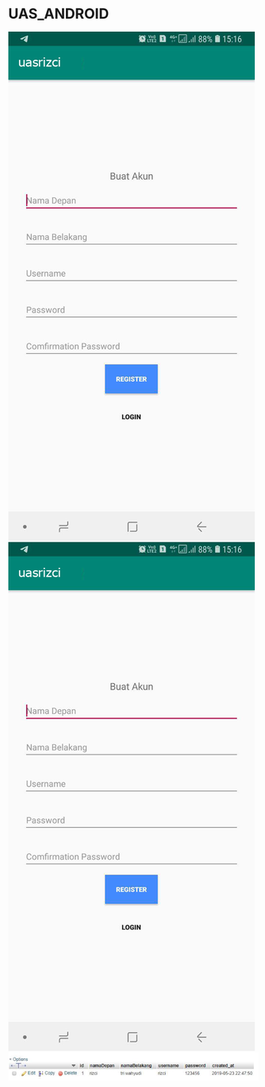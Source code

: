 # UAS_ANDROID
![Alt text](lampiran2.jpg?raw=true "Title")
![Screenshot](lampiran2.jpg)
![Alt text](lampiran3.jpg?raw=true "Title")
